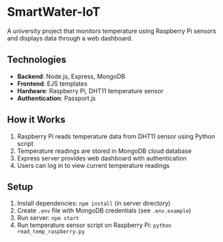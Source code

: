 # SmartWater-IoT

A university project that monitors temperature using Raspberry Pi sensors and displays data through a web dashboard.

## Technologies

- **Backend**: Node.js, Express, MongoDB
- **Frontend**: EJS templates
- **Hardware**: Raspberry Pi, DHT11 temperature sensor
- **Authentication**: Passport.js

## How it Works

1. Raspberry Pi reads temperature data from DHT11 sensor using Python script
2. Temperature readings are stored in MongoDB cloud database
3. Express server provides web dashboard with authentication
4. Users can log in to view current temperature readings

## Setup

1. Install dependencies: `npm install` (in server directory)
2. Create `.env` file with MongoDB credentials (see `.env.example`)
3. Run server: `npm start`
4. Run temperature sensor script on Raspberry Pi: `python read_temp_raspberry.py`
